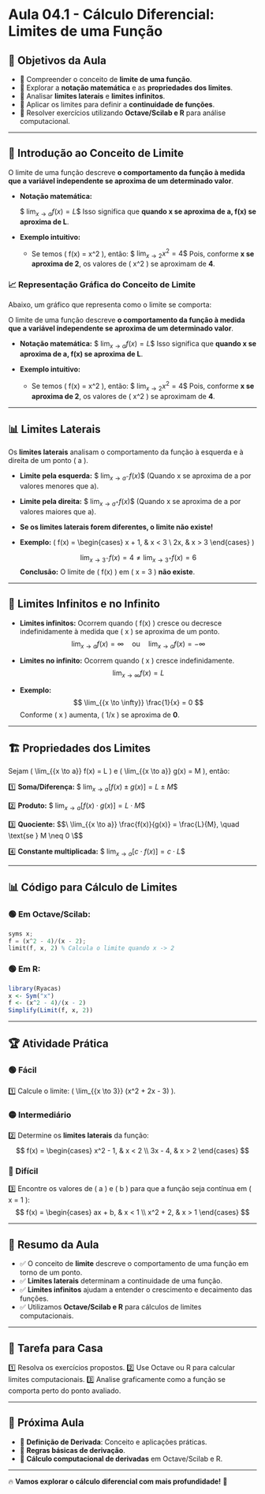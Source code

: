 # Aula 04.1 - Cálculo Diferencial: Limites de uma Função

## 🎯 Objetivos da Aula
- 📌 Compreender o conceito de **limite de uma função**.
- 📌 Explorar a **notação matemática** e as **propriedades dos limites**.
- 📌 Analisar **limites laterais** e **limites infinitos**.
- 📌 Aplicar os limites para definir a **continuidade de funções**.
- 📌 Resolver exercícios utilizando **Octave/Scilab e R** para análise computacional.

---

## 📌 Introdução ao Conceito de Limite

O limite de uma função descreve **o comportamento da função à medida que a variável independente se aproxima de um determinado valor**.

- **Notação matemática:**

  $$\ \lim_{{x \to a}} f(x) = L \$$
  Isso significa que **quando x se aproxima de a, f(x) se aproxima de L**.

- **Exemplo intuitivo:**
  - Se temos \( f(x) = x^2 \), então:
    $$\
    \lim_{{x \to 2}} x^2 = 4
    \$$
    Pois, conforme **x se aproxima de 2**, os valores de \( x^2 \) se aproximam de **4**.

### 📈 Representação Gráfica do Conceito de Limite
Abaixo, um gráfico que representa como o limite se comporta:

O limite de uma função descreve **o comportamento da função à medida que a variável independente se aproxima de um determinado valor**.

- **Notação matemática:**
  $$\
  \lim_{{x \to a}} f(x) = L
  \$$
  Isso significa que **quando x se aproxima de a, f(x) se aproxima de L**.

- **Exemplo intuitivo:**
  - Se temos \( f(x) = x^2 \), então:
    $$\
    \lim_{{x \to 2}} x^2 = 4
    \$$
    Pois, conforme **x se aproxima de 2**, os valores de \( x^2 \) se aproximam de **4**.

---

## 📊 Limites Laterais
Os **limites laterais** analisam o comportamento da função à esquerda e à direita de um ponto \( a \).

- **Limite pela esquerda:**
  $$\
  \lim_{{x \to a^-}} f(x)
  \$$
  (Quando x se aproxima de a por valores menores que a).

- **Limite pela direita:**
  $$\
  \lim_{{x \to a^+}} f(x)
  \$$
  (Quando x se aproxima de a por valores maiores que a).

- **Se os limites laterais forem diferentes, o limite não existe!**

- **Exemplo:**
  \(
  f(x) = \begin{cases}
  x + 1, & x < 3 \\
  2x, & x > 3
  \end{cases}
  \)

  $$
  \lim_{{x \to 3^-}} f(x) = 4 \neq \lim_{{x \to 3^+}} f(x) = 6
  $$
  **Conclusão:** O limite de \( f(x) \) em \( x = 3 \) **não existe**.

---

## 🔄 Limites Infinitos e no Infinito

- **Limites infinitos:** Ocorrem quando \( f(x) \) cresce ou decresce indefinidamente à medida que \( x \) se aproxima de um ponto.
  $$
  \lim_{{x \to a}} f(x) = \infty \quad \text{ou} \quad \lim_{{x \to a}} f(x) = -\infty
  $$

- **Limites no infinito:** Ocorrem quando \( x \) cresce indefinidamente.
  $$
  \lim_{{x \to \infty}} f(x) = L
  $$

- **Exemplo:**
  $$
  \lim_{{x \to \infty}} \frac{1}{x} = 0
  $$
  Conforme \( x \) aumenta, \( 1/x \) se aproxima de **0**.

---

## 🏗️ Propriedades dos Limites

Sejam \( \lim_{{x \to a}} f(x) = L \) e \( \lim_{{x \to a}} g(x) = M \), então:

1️⃣ **Soma/Diferença:**
   $$\
   \lim_{{x \to a}} [f(x) \pm g(x)] = L \pm M
   \$$

2️⃣ **Produto:**
   $$\
   \lim_{{x \to a}} [f(x) \cdot g(x)] = L \cdot M
   \$$

3️⃣ **Quociente:**
   $$\
   \lim_{{x \to a}} \frac{f(x)}{g(x)} = \frac{L}{M}, \quad \text{se } M \neq 0
   \$$

4️⃣ **Constante multiplicada:**
   $$\
   \lim_{{x \to a}} [c \cdot f(x)] = c \cdot L
   \$$

---

## 📊 Código para Cálculo de Limites
### 🟢 **Em Octave/Scilab**:
```octave
syms x;
f = (x^2 - 4)/(x - 2);
limit(f, x, 2) % Calcula o limite quando x -> 2
```

### 🟢 **Em R**:
```r
library(Ryacas)
x <- Sym("x")
f <- (x^2 - 4)/(x - 2)
Simplify(Limit(f, x, 2))
```

---

## 🏆 Atividade Prática
### 🟢 Fácil
1️⃣ Calcule o limite: \( \lim_{{x \to 3}} (x^2 + 2x - 3) \).

### 🟡 Intermediário
2️⃣ Determine os **limites laterais** da função:
   $$
   f(x) = \begin{cases}
   x^2 - 1, & x < 2 \\
   3x - 4, & x > 2
   \end{cases}
   $$

### 🔴 Difícil
3️⃣ Encontre os valores de \( a \) e \( b \) para que a função seja contínua em \( x = 1 \):
   $$
   f(x) = \begin{cases}
   ax + b, & x < 1 \\
   x^2 + 2, & x > 1
   \end{cases}
   $$

---

## 📌 Resumo da Aula
- ✅ O conceito de **limite** descreve o comportamento de uma função em torno de um ponto.
- ✅ **Limites laterais** determinam a continuidade de uma função.
- ✅ **Limites infinitos** ajudam a entender o crescimento e decaimento das funções.
- ✅ Utilizamos **Octave/Scilab e R** para cálculos de limites computacionais.

---

## 📌 Tarefa para Casa
1️⃣ Resolva os exercícios propostos.
2️⃣ Use Octave ou R para calcular limites computacionais.
3️⃣ Analise graficamente como a função se comporta perto do ponto avaliado.

---

## 🎯 Próxima Aula
- 📌 **Definição de Derivada**: Conceito e aplicações práticas.
- 📌 **Regras básicas de derivação**.
- 📌 **Cálculo computacional de derivadas** em Octave/Scilab e R.

---

🔥 **Vamos explorar o cálculo diferencial com mais profundidade!** 🚀


